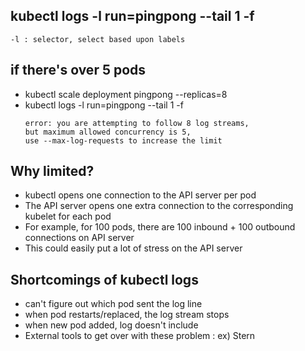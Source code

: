 ## kubectl logs -l run=pingpong --tail 1 -f
    -l : selector, select based upon labels

## if there's over 5 pods
- kubectl scale deployment pingpong --replicas=8
- kubectl logs -l run=pingpong --tail 1 -f
    ```
    error: you are attempting to follow 8 log streams, 
    but maximum allowed concurrency is 5, 
    use --max-log-requests to increase the limit
    ```

## Why limited?
- kubectl opens one connection to the API server per pod
- The API server opens one extra connection to the corresponding kubelet for each pod
- For example, for 100 pods, there are 100 inbound + 100 outbound connections on API server
- This could easily put a lot of stress on the API server

## Shortcomings of kubectl logs
- can't figure out which pod sent the log line
- when pod restarts/replaced, the log stream stops
- when new pod added, log doesn't include
- External tools to get over with these problem : ex) Stern